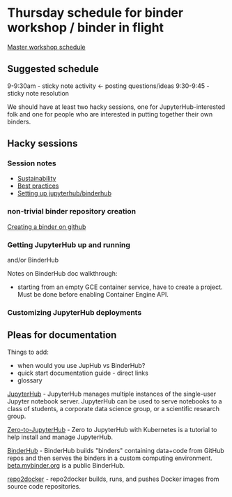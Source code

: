 # Thursday schedule for binder workshop / binder in flight

[Master workshop schedule](https://hackmd.io/KwTgxmAMBsBmBMBaA7AE1QDkQFmAQwEZEMBmeLA+SWE4VSEkEZIA?both)

## Suggested schedule

9-9:30am - sticky note activity <- posting questions/ideas
9:30-9:45 - sticky note resolution

We should have at least two hacky sessions, one for
JupyterHub-interested folk and one for people who
are interested in putting together their own binders.

## Hacky sessions

### Session notes

- [Sustainability](https://hackmd.io/GYdgnAxqBMDMC0AOAjANgQFmBsSCmY08oArBMiWLCGnkA===?edit)
- [Best practices](https://hackmd.io/EwQw7AzApiAmYFooE4oGMEBYRwQIzQEZCEAGPTYYZADgDZD60g)
- [ Setting up jupyterhub/binderhub](https://hackmd.io/JwFghsBGDsDGAmBaAzPOiQEYAMAORYAbJksoSLpsPGLJiCEA)

### non-trivial binder repository creation

[Creating a binder on github](https://hackmd.io/KwZgRg7AxgTAjAMwLQAYCmCxICwgBxRJgAm6SEcAnMWFMTAsFJUA)

### Getting JupyterHub up and running

and/or BinderHub

Notes on BinderHub doc walkthrough:
* starting from an empty GCE container service, have to create a project.  Must be done before enabling Container Engine API.

### Customizing JupyterHub deployments

## Pleas for documentation

Things to add:
* when would you use JupHub vs BinderHub?
* quick start documentation guide - direct links
* glossary

[JupyterHub](https://jupyterhub.readthedocs.io/en/latest/) - JupyterHub manages multiple instances of the single-user Jupyter notebook server. JupyterHub can be used to serve notebooks to a class of students, a corporate data science group, or a scientific research group.

[Zero-to-JupyterHub](https://zero-to-jupyterhub.readthedocs.io/) - Zero to JupyterHub with Kubernetes is a tutorial to help install and manage JupyterHub.

[BinderHub](https://binderhub.readthedocs.io/en/latest/) - BinderHub builds "binders" containing data+code from GitHub repos and then serves the binders in a custom computing environment. [beta.mybinder.org](http://beta.mybinder.org) is a public BinderHub.

[repo2docker](https://repo2docker.readthedocs.io/en/latest/) - repo2docker builds, runs, and pushes Docker images from source code repositories.
